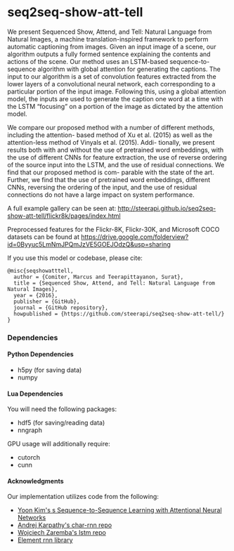 # seq2seq-show-att-tell
We present Sequenced Show, Attend, and Tell: Natural Language from Natural Images, a machine translation-inspired framework to perform automatic captioning from images. Given an input image of a scene, our algorithm outputs a fully formed sentence explaining the contents and actions of the scene. Our method uses an LSTM-based sequence-to-sequence algorithm with global attention for generating the captions. The input to our algorithm is a set of convolution features extracted from the lower layers of a convolutional neural network, each corresponding to a particular portion of the input image. Following this, using a global attention model, the inputs are used to generate the caption one word at a time with the LSTM “focusing” on a portion of the image as dictated by the attention model.

We compare our proposed method with a number of different methods, including the attention- based method of Xu et al. (2015) as well as the attention-less method of Vinyals et al. (2015). Addi- tionally, we present results both with and without the use of pretrained word embeddings, with the use of different CNNs for feature extraction, the use of reverse ordering of the source input into the LSTM, and the use of residual connections. We find that our proposed method is com- parable with the state of the art. Further, we find that the use of pretrained word embeddings, different CNNs, reversing the ordering of the input, and the use of residual connections do not have a large impact on system performance.

A full example gallery can be seen at: <a href="http://steerapi.github.io/seq2seq-show-att-tell/flickr8k/pages/index.html">http://steerapi.github.io/seq2seq-show-att-tell/flickr8k/pages/index.html</a>

Preprocessed features for the Flickr-8K, Flickr-30K, and Microsoft COCO datasets can be found at <a href="https://drive.google.com/folderview?id=0Byyuc5LmNmJPQmJzVE5GOEJOdzQ&usp=sharing">https://drive.google.com/folderview?id=0Byyuc5LmNmJPQmJzVE5GOEJOdzQ&usp=sharing</a>


If you use this model or codebase, please cite:

    @misc{seqshowatttell,
      author = {Comiter, Marcus and Teerapittayanon, Surat},
      title = {Sequenced Show, Attend, and Tell: Natural Language from Natural Images},
      year = {2016},
      publisher = {GitHub},
      journal = {GitHub repository},
      howpublished = {https://github.com/steerapi/seq2seq-show-att-tell/}
    }
    
### Dependencies

#### Python Dependencies
* h5py (for saving data)
* numpy

#### Lua Dependencies
You will need the following packages:
* hdf5 (for saving/reading data)
* nngraph

GPU usage will additionally require:
* cutorch
* cunn


#### Acknowledgments
Our implementation utilizes code from the following:
* [Yoon Kim's s Sequence-to-Sequence Learning with Attentional Neural Networks](https://github.com/harvardnlp/seq2seq-attn)
* [Andrej Karpathy's char-rnn repo](https://github.com/karpathy/char-rnn)
* [Wojciech Zaremba's lstm repo](https://github.com/wojzaremba/lstm)
* [Element rnn library](https://github.com/Element-Research/rnn)

